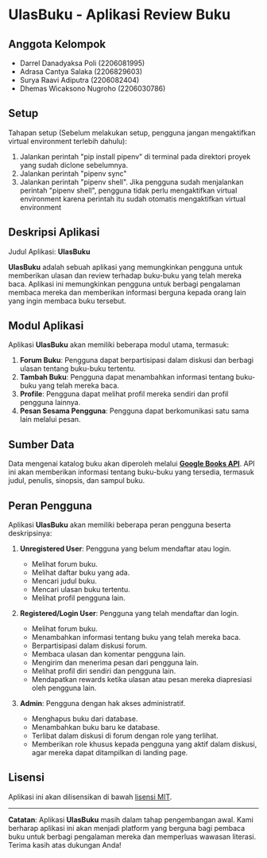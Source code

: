 # UlasBuku - Aplikasi Review Buku

## Anggota Kelompok
- Darrel Danadyaksa Poli (2206081995)
- Adrasa Cantya Salaka (2206829603)
- Surya Raavi Adiputra (2206082404)
- Dhemas Wicaksono Nugroho (2206030786)

## Setup
   Tahapan setup (Sebelum melakukan setup, pengguna jangan mengaktifkan virtual environment terlebih dahulu):
   1. Jalankan perintah "pip install pipenv" di terminal pada direktori proyek yang sudah diclone sebelumnya.
   2. Jalankan perintah "pipenv sync"
   3. Jalankan perintah "pipenv shell". Jika pengguna sudah menjalankan perintah "pipenv shell", pengguna tidak perlu mengaktifkan virtual environment karena perintah itu sudah otomatis mengaktifkan virtual environment 

## Deskripsi Aplikasi
Judul Aplikasi: **UlasBuku**

**UlasBuku** adalah sebuah aplikasi yang memungkinkan pengguna untuk memberikan ulasan dan review terhadap buku-buku yang telah mereka baca. Aplikasi ini memungkinkan pengguna untuk berbagi pengalaman membaca mereka dan memberikan informasi berguna kepada orang lain yang ingin membaca buku tersebut. 

## Modul Aplikasi
Aplikasi **UlasBuku** akan memiliki beberapa modul utama, termasuk:
1. **Forum Buku**: Pengguna dapat berpartisipasi dalam diskusi dan berbagi ulasan tentang buku-buku tertentu.
2. **Tambah Buku**: Pengguna dapat menambahkan informasi tentang buku-buku yang telah mereka baca.
3. **Profile**: Pengguna dapat melihat profil mereka sendiri dan profil pengguna lainnya.
4. **Pesan Sesama Pengguna**: Pengguna dapat berkomunikasi satu sama lain melalui pesan.
   
## Sumber Data
Data mengenai katalog buku akan diperoleh melalui [**Google Books API**](https://developers.google.com/books/). API ini akan memberikan informasi tentang buku-buku yang tersedia, termasuk judul, penulis, sinopsis, dan sampul buku.

## Peran Pengguna
Aplikasi **UlasBuku** akan memiliki beberapa peran pengguna beserta deskripsinya:

1. **Unregistered User**: Pengguna yang belum mendaftar atau login.
   - Melihat forum buku.
   - Melihat daftar buku yang ada.
   - Mencari judul buku.
   - Mencari ulasan buku tertentu.
   - Melihat profil pengguna lain.

2. **Registered/Login User**: Pengguna yang telah mendaftar dan login.
   - Melihat forum buku.
   - Menambahkan informasi tentang buku yang telah mereka baca.
   - Berpartisipasi dalam diskusi forum.
   - Membaca ulasan dan komentar pengguna lain.
   - Mengirim dan menerima pesan dari pengguna lain.
   - Melihat profil diri sendiri dan pengguna lain.
   - Mendapatkan rewards ketika ulasan atau pesan mereka diapresiasi oleh pengguna lain.

3. **Admin**: Pengguna dengan hak akses administratif.
   - Menghapus buku dari database.
   - Menambahkan buku baru ke database.
   - Terlibat dalam diskusi di forum dengan role yang terlihat.
   - Memberikan role khusus kepada pengguna yang aktif dalam diskusi, agar mereka dapat ditampilkan di landing page.

## Lisensi
Aplikasi ini akan dilisensikan di bawah [lisensi MIT](LICENSE).

---

**Catatan**: Aplikasi **UlasBuku** masih dalam tahap pengembangan awal. Kami berharap aplikasi ini akan menjadi platform yang berguna bagi pembaca buku untuk berbagi pengalaman mereka dan memperluas wawasan literasi. Terima kasih atas dukungan Anda!
